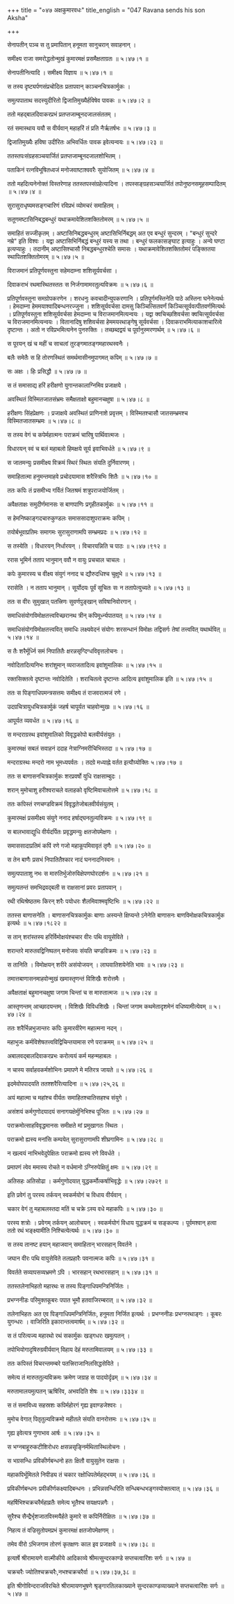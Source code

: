 +++
title = "०४७ अक्षकुमारवधः"
title_english = "047 Ravana sends his son Aksha"

+++


सेनापतीन् पञ्च स तु प्रमापितान् हनूमता सानुचरान् सवाहनान् ।  

समीक्ष्य राजा समरोद्धतोन्मुखं कुमारमक्षं प्रसमैक्षताग्रतः  ॥  ५।४७।१ ॥   

सेनापतीनित्यादि । समीक्ष्य विज्ञाय  ॥  ५।४७।१ ॥   

  

स तस्य दृष्ट्यर्पणसंप्रचोदितः प्रतापवान् काञ्चनचित्रकार्मुकः ।  

समुत्पपाताथ सदस्युदीरितो द्विजातिमुख्यैर्हविषेव पावकः  ॥  ५।४७।२ ॥   

ततो महद्बालदिवाकरप्रभं प्रतप्तजाम्बूनदजालसंततम् ।  

रतं समास्थाय ययौ स वीर्यवान् महाहरिं तं प्रति नैर्ऋतर्षभः  ॥  ५।४७।३ ॥   

द्विजातिमुख्यैः हविषा उदीरितः अभिवर्धितः पावक इवेत्यन्वयः  ॥  ५।४७।२३ ॥   

  

ततस्तपःसंग्रहसञ्चयार्जितं प्रतप्तजाम्बूनदजालशोभितम् ।  

पताकिनं रत्नविभूषितध्वजं मनोजवाष्टाश्ववरैः सुयोजितम्  ॥  ५।४७।४ ॥   

ततो महदित्यनेनोक्तं विस्तरेणाह ततस्तपस्संग्रहेत्यादिना ।
तपस्सङ्ग्रहसञ्चयार्जितं तपोनुष्ठनसमूहसम्पादितम्  ॥  ५।४७।४ ॥   

  

सुरासुराधृष्यमसङ्गचारिणं रविप्रभं व्योमचरं समाहितम् ।  

सतूणमष्टासिनिबद्धबन्धुरं यथाक्रमावेशितशक्तितोमरम्  ॥  ५।४७।५ ॥   

समाहितं सज्जीकृतम् । अष्टासिनिबद्धबन्धुरम् अष्टासिभिर्निबद्धम् अत एव
बन्धुरं सुन्दरम् । "बन्धुरं सुन्दरे नम्रे" इति विश्वः । यद्वा
अष्टासिभिर्निबद्धं बन्धुरं यस्य स तथा । बन्धुरं फलकासङ्घाट इत्याहुः ।
अन्ये घण्टा इत्यप्याहुः । तदानीम् अष्टासिश्चासौ निबद्धबन्धुरश्चेति समासः
। यथाक्रमावेशितशक्तितोमरं पङ्क्तितया स्थापितशक्तितोमरम्  ॥  ५।४७।५ ॥   

  

विराजमानं प्रतिपूर्णवस्तुना सहेमदाम्ना शशिसूर्यवर्चसा ।  

दिवाकराभं रथमास्थितस्ततः स निर्जगामामरतुल्यविक्रमः  ॥  ५।४७।६ ॥   

प्रतिपूर्णवस्तुना समग्रोपकरणेन । शरधनुः कवचादीन्युपकरणानि ।
प्रतिपूर्णमस्तिनेति पाठे अस्तिना घनेनेत्यर्थः । हेमदाम्ना
हेममयाश्वादिबन्धनरज्जुना । शशिसूर्यवर्चसा दामसु किञ्चित्सितवर्णं
किञ्चित्सूर्यवत्पीतवर्णमित्यर्थः । प्रतिपूर्णवस्तुना शशिसूर्यवर्चसा
हेमदाम्ना च विराजमानमित्यन्वयः । यद्वा क्वचिच्छशिवर्चसा
क्वचित्सूर्यवर्चसा च विराजमानमित्यन्वयः । वितानादिषु शशिवर्चसा
हेममयरथाङ्गेषु सूर्यवर्चसा । दिवाकराभमित्याकाशचारित्वे दृष्टान्तः । अतो
न रविप्रभमित्यनेन पुनरुक्तिः । तच्छब्दद्वयं च पूर्वानुस्मरणार्थम्  ॥ 
५।४७।६ ॥   

  

स पूरयन् खं च महीं च साचलां तुरङ्गमातङ्गमहारथस्वनैः ।  

बलैः समेतैः स हि तोरणस्थितं समर्थमासीनमुपागमत् कपिम्  ॥  ५।४७।७ ॥   

सः अक्षः । हिः प्रसिद्धौ  ॥  ५।४७।७ ॥   

  

स तं समासाद्य हरिं हरीक्षणो युगान्तकालाग्निमिव प्रजाक्षये ।  

अवस्थितं विस्मितजातसंभ्रमः समैक्षताक्षो बहुमानचक्षुषा  ॥  ५।४७।८ ॥   

हरीक्षणः सिंहप्रेक्षणः । प्रजाक्षये अवस्थितं प्राणिनाशे प्रवृत्तम् ।
विस्मितश्चासौ जातसम्भ्रमश्च विस्मितजातसम्भ्रमः  ॥  ५।४७।८ ॥   

  

स तस्य वेगं च कपेर्महात्मनः पराक्रमं चारिषु पार्थिवात्मजः ।  

विधारयन् स्वं च बलं महाबलो हिमक्षये सूर्य इवाभिवर्धते  ॥  ५।४७।९ ॥   

स जातमन्युः प्रसमीक्ष्य विक्रमं स्थिरं स्थितः संयति दुर्निवारणम् ।  

समाहितात्मा हनुमन्तमाहवे प्रचोदयामास शरैस्त्रिभिः शितैः  ॥  ५।४७।१० ॥   

ततः कपिः तं प्रसमीभ्य गर्वितं जितश्रमं शत्रुपराजयोर्जितम् ।  

अवैक्षताक्षः समुदीर्णमानसः स बाणपाणिः प्रगृहीतकार्मुकः  ॥  ५।४७।११ ॥   

स हेमनिष्काङ्गदचारुकुण्डलः समाससादाशुपराक्रमः कपिम् ।  

तयोर्बभूवाप्रतिमः समागमः सुरासुराणामपि सम्भ्रमप्रदः  ॥  ५।४७।१२ ॥   

स तस्येति । विधारयन् निर्धारयन् । विचारयन्निति च पाठः  ॥  ५।४७।९१२ ॥   

  

ररास भूमिर्न तताप भानुमान् ववौ न वायुः प्रचचाल चाचलः ।  

कपेः कुमारस्य च वीक्ष्य संयुगं ननाद च द्यौरुदधिश्च चुक्षुभे  ॥ 
५।४७।१३ ॥   

ररासेति । न तताप भानुमान् । सूर्योदयः पूर्वं सूचितः सः न ततापेत्युच्यते
 ॥  ५।४७।१३ ॥   

  

ततः स वीरः सुमुखात् पतत्त्रिणः सुवर्णपुङ्खान् सविषानिवोरगान् ।  

समाधिसंयोगविमोक्षतत्त्वविच्छरानथ त्रीन् कपिमूर्ध्न्यपातयत्  ॥ 
५।४७।१४ ॥   

समाधिसंयोगविमोक्षतत्त्ववित् समाधिः लक्ष्यवेदनं संयोगः शरसन्धानं विमोक्षः
तद्विसर्गः तेषां तत्त्ववित् यथार्थवित्  ॥  ५।४७।१४ ॥   

  

स तैः शरैर्मूर्ध्नि समं निपातितैः क्षरन्नसृग्दिग्धविवृत्तलोचनः ।  

नवोदितादित्यनिभः शरांशुमान् व्यराजतादित्य इवांशुमालिकः  ॥  ५।४७।१५ ॥   

रक्तसिक्तत्वे दृष्टान्तः नवोदितेति । शराचितत्वे दृष्टान्तः आदित्य
इवांशुमालिक इति  ॥  ५।४७।१५ ॥   

  

ततः स पिङ्गाधिपमन्त्रसत्तमः समीक्ष्य तं राजवरात्मजं रणे ।  

उदग्रचित्रायुधचित्रकार्मुकं जहर्ष चापूर्यत चाहवोन्मुखः  ॥  ५।४७।१६ ॥   

आपूर्यत व्यवर्धत  ॥  ५।४७।१६ ॥   

  

स मन्दराग्रस्थ इवांशुमालिको विवृद्धकोपो बलवीर्यसंयुतः ।  

कुमारमक्षं सबलं सवाहनं ददाह नेत्राग्निमरीचिभिस्तदा  ॥  ५।४७।१७ ॥   

मन्दराग्रस्थः मन्दरो नाम भूमध्यपर्वतः । तदग्रे मध्याह्ने वर्तत
इत्यौग्र्योक्तिः ५।४७।१७  ॥   

  

ततः स बाणासनचित्रकार्मुकः शरप्रवर्षो युधि राक्षसाम्बुदः ।  

शरान् मुमोचाशु हरीश्वराचले वलाहको वृष्टिमिवाचलोत्तमे  ॥  ५।४७।१८ ॥   

ततः कपिस्तं रणचण्डविक्रमं विवृद्धतेजोबलवीर्यसंयुतम् ।  

कुमारमक्षं प्रसमीक्ष्य संयुगे ननाद हर्षाद्घनतुल्यविक्रमः  ॥  ५।४७।१९ ॥   

स बालभावाद्युधि वीर्यदर्पितः प्रवृद्धमन्युः क्षतजोपमेक्षणः ।  

समाससादाप्रतिमं कपिं रणे गजो महाकूपमिवावृतं तृणैः  ॥  ५।४७।२० ॥   

स तेन बाणैः प्रसभं निपातितैश्कार नादं घननादनिस्वनः ।  

समुत्पपाताशु नभः स मारुतिर्भुजोरुविक्षेपणघोरदर्शनः  ॥  ५।४७।२१ ॥   

समुत्पतन्तं समभिद्रवद्बली स राक्षसानां प्रवरः प्रतापवान् ।  

रथी रथिश्रेष्ठतमः किरन् शरैः पयोधरः शैलमिवाश्मवृष्टिभिः  ॥  ५।४७।२२ ॥   

ततस्स बाणासनेति । बाणासनचित्रकार्मुकः बाणाः अस्यन्ते क्षिप्यन्ते ऽनेनेति
बाणासनः बाणविमोक्षकचित्रकार्मुक इत्यर्थः  ॥  ५।४७।१८२२ ॥   

  

स तान् शरांस्तस्य हरिर्विमोक्षयंश्चचार वीरः पथि वायुसेविते ।  

शरान्तरे मारुतवद्विनिष्पतन् मनोजवः संयति चण्डविक्रमः  ॥  ५।४७।२३ ॥   

स तानिति । विमोक्षयन् शरीरे असंयोजयन् । लाघवातिशयेनेति भावः  ॥ 
५।४७।२३ ॥   

  

तमात्तबाणासनमाहवोन्मुखं खमास्तृणन्तं विशिखैः शरोत्तमैः ।  

अवैक्षताक्षं बहुमानचक्षुषा जगाम चिन्तां च स मारुतात्मजः  ॥  ५।४७।२४ ॥   

आस्तृणन्तम् आच्छादयन्तम् । विशिखैः विविधशिखैः । चिन्तां जगाम
कथमेतादृशमेनं वधिष्यामीत्येवम्  ॥  ५।४७।२४ ॥   

  

ततः शरैर्भिन्नभुजान्तरः कपिः कुमारवीरेण महात्मना नदन् ।  

महाभुजः कर्मविशेषतत्त्वविद्विचिन्तयामास रणे पराक्रमम्  ॥  ५।४७।२५ ॥   

अबालवद्बालदिवाकरप्रभः करोत्ययं कर्म महन्महाबलः ।  

न चास्य सर्वाहवकर्मशोभिनः प्रमापणे मे मतिरत्र जायते  ॥  ५।४७।२६ ॥   

इदमेवोपपादयति ततश्शरैरित्यादिना  ॥  ५।४७।२५,२६ ॥   

  

अयं महात्मा च महांश्च वीर्यतः समाहितश्चातिसहश्च संयुगे ।  

असंशयं कर्मगुणोदयादयं सनागयक्षेर्मुनिभिश्च पूजितः  ॥  ५।४७।२७ ॥   

पराक्रमोत्साहविवृद्धमानसः समीक्षते मां प्रमुखागतः स्थितः ।  

पराक्रमो ह्यस्य मनांसि कम्पयेत् सुरासुराणामपि शीघ्रगामिनः  ॥  ५।४७।२८ ॥   

न खल्वयं नाभिभवेदुपेक्षितः पराक्रमो ह्यस्य रणे विवर्धते ।  

प्रमापणं त्वेव ममास्य रोचते न वर्धमानो ऽग्निरुपेक्षितुं क्षमः  ॥ 
५।४७।२९ ॥   

अतिसहः अतिसोढा । कर्मगुणोदयात् युद्धकर्मोत्कर्षाभिवृद्धेः  ॥ 
५।४७।२७२९ ॥   

  

इति प्रवेगं तु परस्य तर्कयन् स्वकर्मयोगं च विधाय वीर्यवान् ।  

चकार वेगं तु महाबलस्तदा मतिं च चक्रे ऽस्य वधे महाकपिः  ॥  ५।४७।३० ॥   

परस्य शत्रोः । प्रवेगम् तर्कयन् आलोचयन् । स्वकर्मयोगं विधाय युद्धक्रमं च
सङ्कल्प्य । पूर्वमश्वान् हत्वा ततो रथं भङ्क्ष्यामीति निश्चित्येत्यर्थः
 ॥  ५।४७।३० ॥   

  

स तस्य तानष्ट हयान् महाजवान् समाहितान् भारसहान् विवर्तने ।  

जघान वीरः पथि वायुसेविते तलप्रहारैः पवनात्मजः कपिः  ॥  ५।४७।३१ ॥   

विवर्तते सव्यापसव्यभ्रमणे ऽपि । भारसहान् रथभारसहान्  ॥  ५।४७।३१ ॥   

  

ततस्तलेनाभिहतो महारथः स तस्य पिङ्गाधिपमन्त्रिनिर्जितः ।  

प्रभग्ननीडः परिमुक्तकूबरः पपात भूमौ हतवाजिरम्बरात्  ॥  ५।४७।३२ ॥   

तलेनाभिहतः अत एव पिङ्गाधिपमन्त्रिनिर्जितः, हनुमता निर्जित इत्यर्थः ।
प्रभग्ननीडः प्रभग्नरथाङ्गः । कूबरः युगन्धरः । वाजिरिति
इकारान्तत्वमार्षम्  ॥  ५।४७।३२ ॥   

  

स तं परित्यज्य महारथो रथं सकार्मुकः खड्गधरः खमुत्पतन् ।  

तपोभियोगादृषिरुग्रवीर्यवान् विहाय देहं मरुतामिवालयम्  ॥  ५।४७।३३ ॥   

ततः कपिस्तं विचरन्तमम्बरे पतत्त्रिराजानिलसिद्धसेविते ।  

समेत्य तं मारुततुल्यविक्रमः क्रमेण जग्राह स पादयोर्दृढम्  ॥  ५।४७।३४ ॥   

मरुतामालयमुत्पतन् ऋषिरिव, अभवदिति शेषः  ॥  ५।४७।३३३४ ॥   

  

स तं समाविध्य सहस्रशः कपिर्महोरगं गृह्य इवाण्डजेश्वरः ।  

मुमोच वेगात् पितृतुल्यविक्रमो महीतले संयति वानरोत्तमः  ॥  ५।४७।३५ ॥   

गृह्य इवेत्यत्र गुणाभाव आर्षः  ॥  ५।४७।३५ ॥   

  

स भग्नबाहूरुकटीशिरोधरः क्षसन्नसृङ्निर्मथितास्थिलोचनः ।  

स भग्रसन्धिः प्रविकीर्णबन्धनो हतः क्षितौ वायुसुतेन राक्षसः ।  

महाकपिर्भूमितले निपीड्य तं चकार रक्षोधिपतेर्महद्भयम्  ॥  ५।४७।३६ ॥   

प्रविकीर्णबन्धनः प्रवीकीर्णकक्ष्यादिबन्धनः । प्रभिन्नसन्धिरिति
सन्धिबन्धभङ्गस्योक्तत्वात्  ॥  ५।४७।३६ ॥   

  

महर्षिभिश्चक्रचरैर्महाव्रतैः समेत्य भूतैश्च सयक्षपन्नगैः ।  

सुरैश्च सैन्द्रैर्भृशजातविस्मयैर्हते कुमारे स कपिर्निरीक्षितः  ॥ 
५।४७।३७ ॥   

निहत्य तं वज्रिसुतोपमप्रभं कुमारमक्षं क्षतजोपमेक्षणम् ।  

तमेव वीरो ऽभिजगाम तोरणं कृतक्षणः काल इव प्रजाक्षये  ॥  ५।४७।३८ ॥   

इत्यार्षे श्रीरामायणे वाल्मीकीये आदिकाव्ये श्रीमत्सुन्दरकाण्डे
सप्तचत्वारिंशः सर्गः  ॥  ५।४७ ॥   

चक्रचरैः ज्योतिश्चक्रचरैः,नभश्चक्रचरैर्वा  ॥  ५।४७।३७,३८ ॥   

इति श्रीगोविन्दराजविरचिते श्रीरामायणभूषणे श्रृङ्गारतिलकाख्याने
सुन्दरकाण्डव्याख्याने सप्तचत्वारिंशः सर्गः  ॥  ५।४७ ॥   


